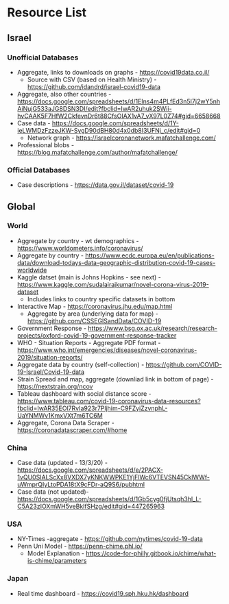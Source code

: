 # Resource List

## Israel
### Unofficial Databases
* Aggregate, links to downloads on graphs - https://covid19data.co.il/
   * Source with CSV (based on Health Ministry) - https://github.com/idandrd/israel-covid19-data
* Aggregate, also other countries - https://docs.google.com/spreadsheets/d/1EIns4m4PLfEd3n5I7j2wY5nhAiNujG533aJG8DSN3DI/edit?fbclid=IwAR2uhuk2SWii-hvCAAK5F7HfW2CkfevnDr6t88CfsOIAX1vA7_vX97L0Z74#gid=6658668
* Case data - https://docs.google.com/spreadsheets/d/1Y-ieLWMDzFzzeJKW-SygD90dBH80d4x0db8I3UFNj_c/edit#gid=0
    * Network graph -  https://israelcoronanetwork.mafatchallenge.com/
* Professional blobs - https://blog.mafatchallenge.com/author/mafatchallenge/    

### Official Databases
* Case descriptions - https://data.gov.il/dataset/covid-19

## Global
### World
* Aggregate by country - wt demographics - https://www.worldometers.info/coronavirus/
* Aggregate by country - https://www.ecdc.europa.eu/en/publications-data/download-todays-data-geographic-distribution-covid-19-cases-worldwide
* Kaggle datset (main is Johns Hopkins - see next) - https://www.kaggle.com/sudalairajkumar/novel-corona-virus-2019-dataset
   * Includes links to country specific datasets in bottom
* Interactive Map - https://coronavirus.jhu.edu/map.html
   * Aggregate by area (underlying data for map) - https://github.com/CSSEGISandData/COVID-19
* Government Response - https://www.bsg.ox.ac.uk/research/research-projects/oxford-covid-19-government-response-tracker
* WHO - Situation Reports - Aggregate PDF format - https://www.who.int/emergencies/diseases/novel-coronavirus-2019/situation-reports/
* Aggregate data by country (self-collection) - https://github.com/COVID-19-Israel/Covid-19-data
* Strain Spread and map, aggregate (downliad link in bottom of page) - https://nextstrain.org/ncov
* Tableau dashboard with social distance score - https://www.tableau.com/covid-19-coronavirus-data-resources?fbclid=IwAR35EOl7RvIa923r7Pljhim-C9FZyiZzvnphL-UaYNMWv1KmxVXt7m6TC6M
* Aggregate, Corona Data Scraper - https://coronadatascraper.com/#home
### China
* Case data (updated - 13/3/20) - https://docs.google.com/spreadsheets/d/e/2PACX-1vQU0SIALScXx8VXDX7yKNKWWPKE1YjFlWc6VTEVSN45CklWWf-uWmprQIyLtoPDA18tX9cFDr-aQ9S6/pubhtml
* Case data (not updated)- https://docs.google.com/spreadsheets/d/1Gb5cyg0fjUtsqh3hl_L-C5A23zIOXmWH5veBklfSHzg/edit#gid=447265963
### USA
* NY-Times -aggregate - https://github.com/nytimes/covid-19-data
* Penn Uni Model - https://penn-chime.phl.io/
    * Model Explanation -  https://code-for-philly.gitbook.io/chime/what-is-chime/parameters
### Japan
* Real time dashboard - https://covid19.sph.hku.hk/dashboard
